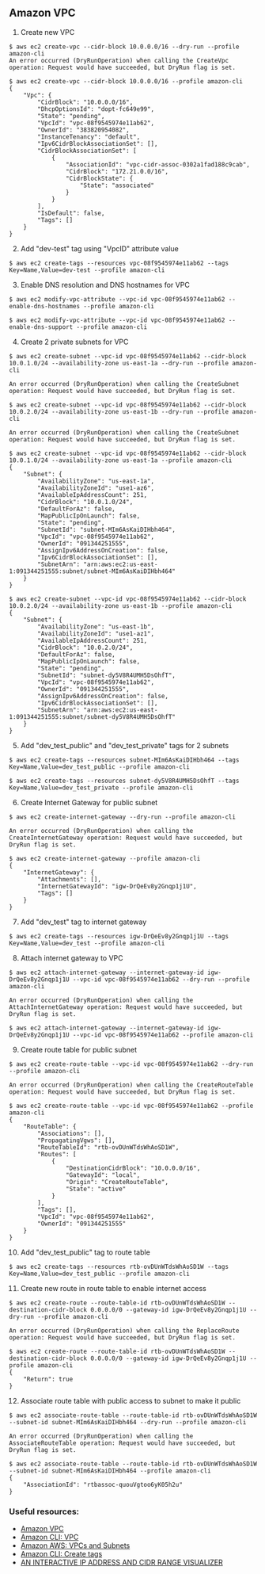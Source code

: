 ## Amazon VPC

1. Create new VPC
```
$ aws ec2 create-vpc --cidr-block 10.0.0.0/16 --dry-run --profile amazon-cli
An error occurred (DryRunOperation) when calling the CreateVpc operation: Request would have succeeded, but DryRun flag is set.

$ aws ec2 create-vpc --cidr-block 10.0.0.0/16 --profile amazon-cli
{
    "Vpc": {
        "CidrBlock": "10.0.0.0/16",
        "DhcpOptionsId": "dopt-fc649e99",
        "State": "pending",
        "VpcId": "vpc-08f9545974e11ab62",
        "OwnerId": "383820954082",
        "InstanceTenancy": "default",
        "Ipv6CidrBlockAssociationSet": [],
        "CidrBlockAssociationSet": [
            {
                "AssociationId": "vpc-cidr-assoc-0302a1fad188c9cab",
                "CidrBlock": "172.21.0.0/16",
                "CidrBlockState": {
                    "State": "associated"
                }
            }
        ],
        "IsDefault": false,
        "Tags": []
    }
}
```
2. Add "dev-test" tag using "VpcID" attribute value
```
$ aws ec2 create-tags --resources vpc-08f9545974e11ab62 --tags Key=Name,Value=dev-test --profile amazon-cli
```

3. Enable DNS resolution and DNS hostnames for VPC
```
$ aws ec2 modify-vpc-attribute --vpc-id vpc-08f9545974e11ab62 --enable-dns-hostnames --profile amazon-cli

$ aws ec2 modify-vpc-attribute --vpc-id vpc-08f9545974e11ab62 --enable-dns-support --profile amazon-cli
```

4. Create 2 private subnets for VPC
```
$ aws ec2 create-subnet --vpc-id vpc-08f9545974e11ab62 --cidr-block 10.0.1.0/24 --availability-zone us-east-1a --dry-run --profile amazon-cli
 
An error occurred (DryRunOperation) when calling the CreateSubnet operation: Request would have succeeded, but DryRun flag is set.
 
$ aws ec2 create-subnet --vpc-id vpc-08f9545974e11ab62 --cidr-block 10.0.2.0/24 --availability-zone us-east-1b --dry-run --profile amazon-cli
 
An error occurred (DryRunOperation) when calling the CreateSubnet operation: Request would have succeeded, but DryRun flag is set.

$ aws ec2 create-subnet --vpc-id vpc-08f9545974e11ab62 --cidr-block 10.0.1.0/24 --availability-zone us-east-1a --profile amazon-cli
{
    "Subnet": {
        "AvailabilityZone": "us-east-1a",
        "AvailabilityZoneId": "use1-az6",
        "AvailableIpAddressCount": 251,
        "CidrBlock": "10.0.1.0/24",
        "DefaultForAz": false,
        "MapPublicIpOnLaunch": false,
        "State": "pending",
        "SubnetId": "subnet-MIm6AsKaiDIHbh464",
        "VpcId": "vpc-08f9545974e11ab62",
        "OwnerId": "091344251555",
        "AssignIpv6AddressOnCreation": false,
        "Ipv6CidrBlockAssociationSet": [],
        "SubnetArn": "arn:aws:ec2:us-east-1:091344251555:subnet/subnet-MIm6AsKaiDIHbh464"
    }
}

$ aws ec2 create-subnet --vpc-id vpc-08f9545974e11ab62 --cidr-block 10.0.2.0/24 --availability-zone us-east-1b --profile amazon-cli
{
    "Subnet": {
        "AvailabilityZone": "us-east-1b",
        "AvailabilityZoneId": "use1-az1",
        "AvailableIpAddressCount": 251,
        "CidrBlock": "10.0.2.0/24",
        "DefaultForAz": false,
        "MapPublicIpOnLaunch": false,
        "State": "pending",
        "SubnetId": "subnet-dy5V8R4UMH5DsOhfT",
        "VpcId": "vpc-08f9545974e11ab62",
        "OwnerId": "091344251555",
        "AssignIpv6AddressOnCreation": false,
        "Ipv6CidrBlockAssociationSet": [],
        "SubnetArn": "arn:aws:ec2:us-east-1:091344251555:subnet/subnet-dy5V8R4UMH5DsOhfT"
    }
}
```

5. Add "dev_test_public" and "dev_test_private" tags for 2 subnets
```
$ aws ec2 create-tags --resources subnet-MIm6AsKaiDIHbh464 --tags Key=Name,Value=dev_test_public --profile amazon-cli

$ aws ec2 create-tags --resources subnet-dy5V8R4UMH5DsOhfT --tags Key=Name,Value=dev_test_private --profile amazon-cli
```

6. Create Internet Gateway for public subnet
```
$ aws ec2 create-internet-gateway --dry-run --profile amazon-cli

An error occurred (DryRunOperation) when calling the CreateInternetGateway operation: Request would have succeeded, but DryRun flag is set.

$ aws ec2 create-internet-gateway --profile amazon-cli
{
    "InternetGateway": {
        "Attachments": [],
        "InternetGatewayId": "igw-DrQeEv8y2Gnqp1j1U",
        "Tags": []
    }
}
```

7. Add "dev_test" tag to internet gateway
```
$ aws ec2 create-tags --resources igw-DrQeEv8y2Gnqp1j1U --tags Key=Name,Value=dev_test --profile amazon-cli
```

8. Attach internet gateway to VPC
```
$ aws ec2 attach-internet-gateway --internet-gateway-id igw-DrQeEv8y2Gnqp1j1U --vpc-id vpc-08f9545974e11ab62 --dry-run --profile amazon-cli 

An error occurred (DryRunOperation) when calling the AttachInternetGateway operation: Request would have succeeded, but DryRun flag is set.

$ aws ec2 attach-internet-gateway --internet-gateway-id igw-DrQeEv8y2Gnqp1j1U --vpc-id vpc-08f9545974e11ab62 --profile amazon-cli 
```

9. Create route table for public subnet
```
$ aws ec2 create-route-table --vpc-id vpc-08f9545974e11ab62 --dry-run --profile amazon-cli

An error occurred (DryRunOperation) when calling the CreateRouteTable operation: Request would have succeeded, but DryRun flag is set.

$ aws ec2 create-route-table --vpc-id vpc-08f9545974e11ab62 --profile amazon-cli
{
    "RouteTable": {
        "Associations": [],
        "PropagatingVgws": [],
        "RouteTableId": "rtb-ovDUnWTdsWhAoSD1W",
        "Routes": [
            {
                "DestinationCidrBlock": "10.0.0.0/16",
                "GatewayId": "local",
                "Origin": "CreateRouteTable",
                "State": "active"
            }
        ],
        "Tags": [],
        "VpcId": "vpc-08f9545974e11ab62",
        "OwnerId": "091344251555"
    }
}
```

10. Add "dev_test_public" tag to route table
```
$ aws ec2 create-tags --resources rtb-ovDUnWTdsWhAoSD1W --tags Key=Name,Value=dev_test_public --profile amazon-cli
```

11. Create new route in route table to enable internet access
```
$ aws ec2 create-route --route-table-id rtb-ovDUnWTdsWhAoSD1W --destination-cidr-block 0.0.0.0/0 --gateway-id igw-DrQeEv8y2Gnqp1j1U --dry-run --profile amazon-cli

An error occurred (DryRunOperation) when calling the ReplaceRoute operation: Request would have succeeded, but DryRun flag is set.

$ aws ec2 create-route --route-table-id rtb-ovDUnWTdsWhAoSD1W --destination-cidr-block 0.0.0.0/0 --gateway-id igw-DrQeEv8y2Gnqp1j1U --profile amazon-cli
{
    "Return": true
}
```
12. Associate route table with public access to subnet to make it public
```
$ aws ec2 associate-route-table --route-table-id rtb-ovDUnWTdsWhAoSD1W --subnet-id subnet-MIm6AsKaiDIHbh464 --dry-run --profile amazon-cli

An error occurred (DryRunOperation) when calling the AssociateRouteTable operation: Request would have succeeded, but DryRun flag is set.

$ aws ec2 associate-route-table --route-table-id rtb-ovDUnWTdsWhAoSD1W --subnet-id subnet-MIm6AsKaiDIHbh464 --profile amazon-cli
{
    "AssociationId": "rtbassoc-quouVgtoo6yK05h2u"
}
```

### Useful resources:
* [Amazon VPC](https://aws.amazon.com/vpc/)
* [Amazon CLI: VPC](https://docs.aws.amazon.com/cli/latest/reference/ec2/index.html#cli-aws-ec2)
* [Amazon AWS: VPCs and Subnets](https://docs.aws.amazon.com/vpc/latest/userguide/VPC_Subnets.html)
* [Amazon CLI: Create tags](https://docs.aws.amazon.com/cli/latest/reference/ec2/create-tags.html)
* [AN INTERACTIVE IP ADDRESS AND CIDR RANGE VISUALIZER](http://cidr.xyz/)

